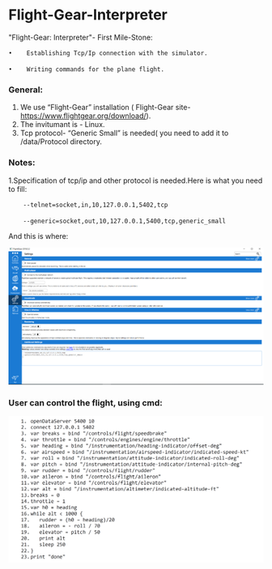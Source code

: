 # Flight-Gear-Interpreter

"Flight-Gear: Interpreter"- First Mile-Stone:

    •	 Establishing Tcp/Ip connection with the simulator.
  
    •	 Writing commands for the plane flight.
  
### General:
  1.	We use “Flight-Gear” installation ( Flight-Gear site- https://www.flightgear.org/download/).
  2.	The invitumant is - Linux.
  3.	Tcp protocol- “Generic Small” is needed( you need to add it to /data/Protocol directory.


### Notes:

1.Specification of tcp/ip and other protocol is needed.Here is what you need to fill:

        --telnet=socket,in,10,127.0.0.1,5402,tcp
        
        --generic=socket,out,10,127.0.0.1,5400,tcp,generic_small
        
And this is where:

![](flight-gear%20manu.png)


### User can control the flight, using cmd:

![](iterpreter.png)
